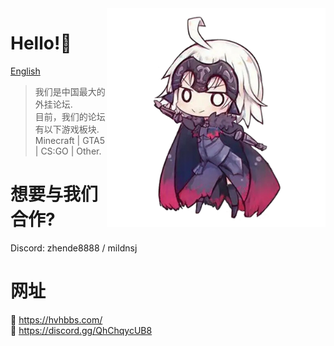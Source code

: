 
<img align="right" src="https://github.com/hvhbbs-com/.github/raw/main/profile/image/ZhenDe.png" width="350" height="350" />

# Hello!👋
  
[English](https://github.com/hvhbbs-com/.github/profile/README.md)
  
> 我们是中国最大的外挂论坛.  
> 目前，我们的论坛有以下游戏板块.  
> Minecraft | GTA5 | CS:GO | Other.  
  
# 想要与我们合作?
Discord: zhende8888 / mildnsj  
  
# 网址
🔗 https://hvhbbs.com/  
🔗 https://discord.gg/QhChqycUB8  
